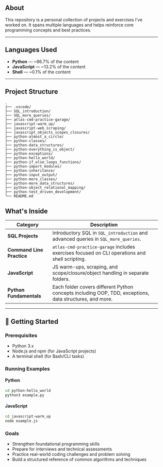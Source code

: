 ##  About

This repository is a personal collection of projects and exercises I've worked on. It spans multiple languages and helps reinforce core programming concepts and best practices.

---

##  Languages Used

- **Python** — ~86.7% of the content  
- **JavaScript** — ~13.2% of the content  
- **Shell** — ~0.1% of the content  

---

##  Project Structure

```text
.
├── .vscode/
├── SQL_introduction/
├── SQL_more_queries/
├── atlas-cmd-practice-garage/
├── javascript-warm_up/
├── javascript-web_scraping/
├── javascript_objects_scopes_closures/
├── python-almost_a_circle/
├── python-classes/
├── python-data_structures/
├── python-everything_is_object/
├── python-exceptions/
├── python-hello_world/
├── python-if_else_loops_functions/
├── python-import_modules/
├── python-inheritance/
├── python-input_output/
├── python-more_classes/
├── python-more_data_structures/
├── python-object_relational_mapping/
├── python-test_driven_development/
└── README.md
```

##  What's Inside

| Category                   | Description |
|---------------------------|-------------|
| **SQL Projects**          | Introductory SQL in `SQL_introduction` and advanced queries in `SQL_more_queries`. |
| **Command Line Practice** | `atlas-cmd-practice-garage` includes exercises focused on CLI operations and shell scripting. |
| **JavaScript**            | JS warm-ups, scraping, and scope/closure/object handling in separate folders. |
| **Python Fundamentals**   | Each folder covers different Python concepts including OOP, TDD, exceptions, data structures, and more. |

---

## 🚀 Getting Started

### Prerequisites

- Python 3.x  
- Node.js and npm (for JavaScript projects)  
- A terminal shell (for Bash/CLI tasks)

### Running Examples

#### Python

```bash
cd python-hello_world
python3 example.py
```
#### JavaScript
```bash
cd javascript-warm_up
node example.js
```
### Goals

- Strengthen foundational programming skills
- Prepare for interviews and technical assessments
- Practice real-world coding challenges and problem solving
- Build a structured reference of common algorithms and techniques

